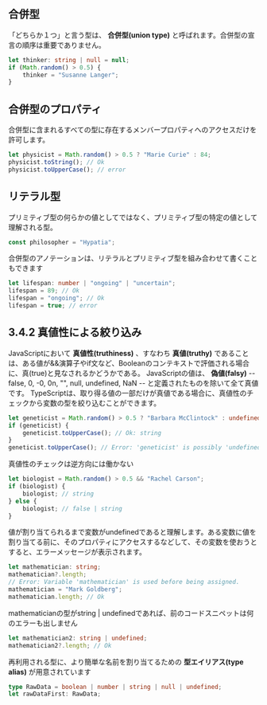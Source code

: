 ## 合併型

「どちらか１つ」と言う型は、 **合併型(union type)** と呼ばれます。合併型の宣言の順序は重要でありません。

```typescript
let thinker: string | null = null;
if (Math.random() > 0.5) {
    thinker = "Susanne Langer";
}
```

## 合併型のプロパティ

合併型に含まれるすべての型に存在するメンバープロパティへのアクセスだけを許可します。

```typescript
let physicist = Math.random() > 0.5 ? "Marie Curie" : 84;
physicist.toString(); // Ok
physicist.toUpperCase(); // error
```

## リテラル型

プリミティブ型の何らかの値としてではなく、プリミティブ型の特定の値として理解される型。

```typescript
const philosopher = "Hypatia";
```

合併型のアノテーションは、リテラルとプリミティブ型を組み合わせて書くこともできます

```typescript
let lifespan: number | "ongoing" | "uncertain";
lifespan = 89; // Ok
lifespan = "ongoing"; // Ok
lifespan = true; // error
```

## 3.4.2 真値性による絞り込み

JavaScriptにおいて **真値性(truthiness)** 、すなわち **真値(truthy)** であることは、ある値が&&演算子やif文など、Booleanのコンテキストで評価される場合に、真(true)と見なされるかどうかである。
JavaScriptの値は、 **偽値(falsy)**  -- false, 0, -0, 0n, "", null, undefined, NaN -- と定義されたものを除いて全て真値です。
TypeScriptは、取り得る値の一部だけが真値である場合に、真値性のチェックから変数の型を絞り込むことができます。

```typescript
let geneticist = Math.random() > 0.5 ? "Barbara McClintock" : undefined;
if (geneticist) {
    geneticist.toUpperCase(); // Ok: string
}
geneticist.toUpperCase(); // Error: 'geneticist' is possibly 'undefined'.
```

真値性のチェックは逆方向には働かない

```typescript
let biologist = Math.random() > 0.5 && "Rachel Carson";
if (biologist) {
    biologist; // string
} else {
    biologist; // false | string
}
```

値が割り当てられるまで変数がundefinedであると理解します。ある変数に値を割り当てる前に、そのプロパティにアクセスするなどして、その変数を使おうとすると、エラーメッセージが表示されます。

```typescript
let mathematician: string;
mathematician?.length;
// Error: Variable 'mathematician' is used before being assigned.
mathematician = "Mark Goldberg";
mathematician.length; // Ok
```

mathematicianの型がstring | undefinedであれば、前のコードスニペットは何のエラーも出しません

```typescript
let mathematician2: string | undefined;
mathematician2?.length; // Ok
```

再利用される型に、より簡単な名前を割り当てるための **型エイリアス(type alias)** が用意されています

```typescript
type RawData = boolean | number | string | null | undefined;
let rawDataFirst: RawData;
```
